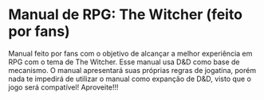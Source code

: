 # Manual de RPG: The Witcher (feito por fans)
 Manual feito por fans com o objetivo de alcançar a melhor experiência em RPG com o tema de The Witcher. Esse manual usa D&D como base de mecanismo. O manual apresentará suas próprias regras de jogatina, porém nada te impedirá de utilizar o manual como expanção de D&D, visto que o jogo será compatível! Aproveite!!! 
